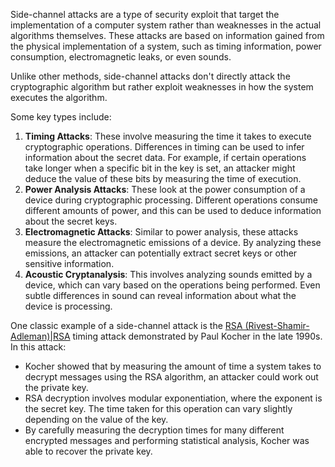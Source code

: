 Side-channel attacks are a type of security exploit that target the implementation of a computer system rather than weaknesses in the actual algorithms themselves. These attacks are based on information gained from the physical implementation of a system, such as timing information, power consumption, electromagnetic leaks, or even sounds. 

Unlike other methods, side-channel attacks don't directly attack the cryptographic algorithm but rather exploit weaknesses in how the system executes the algorithm.

Some key types include:

1. **Timing Attacks**: These involve measuring the time it takes to execute cryptographic operations. Differences in timing can be used to infer information about the secret data. For example, if certain operations take longer when a specific bit in the key is set, an attacker might deduce the value of these bits by measuring the time of execution.
2. **Power Analysis Attacks**: These look at the power consumption of a device during cryptographic processing. Different operations consume different amounts of power, and this can be used to deduce information about the secret keys.
3. **Electromagnetic Attacks**: Similar to power analysis, these attacks measure the electromagnetic emissions of a device. By analyzing these emissions, an attacker can potentially extract secret keys or other sensitive information.
4. **Acoustic Cryptanalysis**: This involves analyzing sounds emitted by a device, which can vary based on the operations being performed. Even subtle differences in sound can reveal information about what the device is processing.

One classic example of a side-channel attack is the [RSA (Rivest-Shamir-Adleman)|RSA]() timing attack demonstrated by Paul Kocher in the late 1990s. In this attack:

- Kocher showed that by measuring the amount of time a system takes to decrypt messages using the RSA algorithm, an attacker could work out the private key.
- RSA decryption involves modular exponentiation, where the exponent is the secret key. The time taken for this operation can vary slightly depending on the value of the key.
- By carefully measuring the decryption times for many different encrypted messages and performing statistical analysis, Kocher was able to recover the private key.

